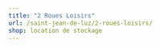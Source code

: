 ```yaml
---
title: "2 Roues Loisirs"
url: /saint-jean-de-luz/2-roues-loisirs/
shop: location de stockage
---
```

